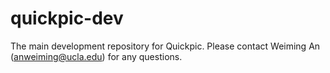 # quickpic-dev
The main development repository for Quickpic. Please contact Weiming An (anweiming@ucla.edu) for any questions. 


